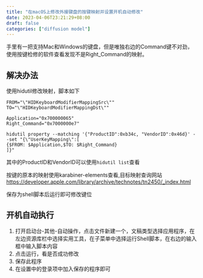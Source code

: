 ```yaml
---
title: "在macOS上修改外接键盘的按键映射并设置开机自动修改"
date: 2023-04-06T23:21:29+08:00
draft: false
categories: ["diffusion model"]
---
```


手里有一把支持Mac和Windows的键盘，但是唯独右边的Command键不对劲，使用按键检修的软件查看发现不是Right_Command的映射。
## 解决办法
使用hidutil修改映射，脚本如下
```shell
FROM="\"HIDKeyboardModifierMappingSrc\""
TO="\"HIDKeyboardModifierMappingDst\""

Application="0x700000065" 
Right_Command="0x7000000e7"

hidutil property --matching '{"ProductID":0xb34c, "VendorID":0x46d}' --set "{\"UserKeyMapping\":[
{$FROM: $Application,$TO: $Right_Command}
]}"
```
其中的ProductID和VendorID可以使用`hidutil list`查看

按键的原本的映射使用karabiner-elements查看,目标映射查询网站 https://developer.apple.com/library/archive/technotes/tn2450/_index.html

保存为shell脚本后运行即可修改键位

## 开机自动执行
1. 打开启动台-其他-自动操作，点击文件新建一个，文稿类型选择应用程序，在左边资源库栏中选择实用工具，在子菜单中选择运行Shell脚本，在右边的输入框中输入脚本内容
2. 点击运行，看是否成功修改
3. 保存此程序
4. 在设置中的登录项中加入保存的程序即可